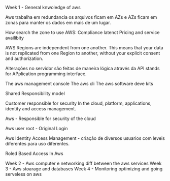 Week 1 - General knwoledge of aws

Aws trabalha em redundancia os arquivos ficam em AZs e AZs ficam em zonas para manter os dados em mais de um lugar.

How search the zone to use AWS:
Compliance latenct Pricing and service availibity

AWS Regions are independent from one another. This means that your data is not replicated from one Region to another, without your explicit consent and authorization.

Alterações no servidor são feitas de maneira lógica através da API stands for APplication programming interface.

The aws management console
The aws cli
The aws software deve kits

Shared Responsibility model

Customer responsible for security In the cloud, platform, applications, identity and access management.

Aws - Responsible for security of the cloud

Aws user root - Original Login

Aws Identity Access Management - criação de diversos usuarios com leveis diferentes para uso diferentes.

Roled Based Access In Aws

Week 2 - Aws computer e networking diff between the aws services
Week 3 - Aws stoarage and databases
Week 4 - Monitoring optimizing and going serveless on aws
